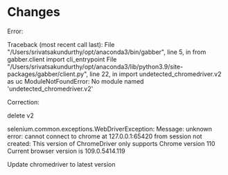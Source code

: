 # Changes

Error: 

Traceback (most recent call last):
  File "/Users/srivatsakundurthy/opt/anaconda3/bin/gabber", line 5, in <module>
    from gabber.client import cli_entrypoint
  File "/Users/srivatsakundurthy/opt/anaconda3/lib/python3.9/site-packages/gabber/client.py", line 22, in <module>
    import undetected_chromedriver.v2 as uc
ModuleNotFoundError: No module named 'undetected_chromedriver.v2'

Correction: 

delete v2

selenium.common.exceptions.WebDriverException: Message: unknown error: cannot connect to chrome at 127.0.0.1:65420
from session not created: This version of ChromeDriver only supports Chrome version 110
Current browser version is 109.0.5414.119

Update chromedriver to latest version



